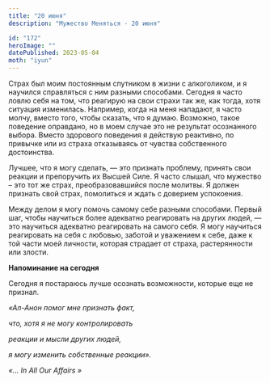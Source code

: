 ```yaml
---
title: "20 июня"
description: "Мужество Меняться - 20 июня"

id: "172"
heroImage: ""
datePublished: 2023-05-04
moth: "iyun"
---
```


Страх был моим постоянным спутником в жизни с алкоголиком, и я научился
справляться с ним разными способами. Сегодня я часто ловлю себя на том, что
реагирую на свои страхи так же, как тогда, хотя ситуация изменилась. Например,
когда на меня нападают, я часто молчу, вместо того, чтобы сказать, что я
думаю. Возможно, такое поведение оправдано, но в моем случае это не результат
осознанного выбора. Вместо здорового поведения я действую реактивно, по
привычке или из страха отказываясь от чувства собственного достоинства.

Лучшее, что я могу сделать, — это признать проблему, принять свои реакции и
препоручить их Высшей Силе. Я часто слышал, что мужество – это тот же страх,
преобразовавшийся после молитвы. Я должен признать свой страх, помолиться и
ждать с доверием успокоения.

Между делом я могу помочь самому себе разными способами. Первый шаг, чтобы
научиться более адекватно реагировать на других людей, — это научиться
адекватно реагировать на самого себя. Я могу научиться реагировать на себя с
любовью, заботой и уважением к себе, даже к той части моей личности, которая
страдает от страха, растерянности или злости.

**Напоминание на сегодня**

Сегодня я постараюсь лучше осознать возможности, которые еще не признал.

_«Ал-Анон помог мне признать факт,_

_что, хотя я не могу контролировать_

_реакции и мысли других людей,_

_я могу изменить собственные реакции»._

_«…_ _In_ _All_ _Our_ _Affairs_ _»_
